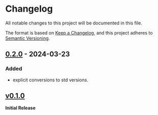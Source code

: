 # Changelog
All notable changes to this project will be documented in this file.

The format is based on [Keep a Changelog](https://keepachangelog.com/en/1.0.0/),
and this project adheres to [Semantic Versioning](https://semver.org/spec/v2.0.0.html).

<!-- ## [Unreleased] -->
## [0.2.0] - 2024-03-23
### Added
- explicit conversions to std versions.

## [v0.1.0] 
**Initial Release**

[unreleased]: https://github.com/ModProg/clonable-command/compare/v0.2.0...HEAD
[0.2.0]: https://github.com/ModProg/clonable-command/compare/v0.1.0...v0.2.0
[v0.1.0]: https://github.com/ModProg/clonable-command/tree/v0.1.0
